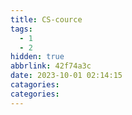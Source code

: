 ```yaml
---
title: CS-cource
tags:
  - 1
  - 2
hidden: true
abbrlink: 42f74a3c
date: 2023-10-01 02:14:15
catagories:
categories:
---
```


<!-- <meting-js
    server="netease"
    type="song"
    autoplay="true"
    id="18126594">
</meting-js> -->